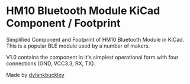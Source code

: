 # HM10 Bluetooth Module KiCad Component / Footprint
Simplified Component and Footprint of HM10 Bluetooth Module in KiCad. This is a popular BLE module used by a number of makers.

V1.0 contains the component in it's simplest operational form with four connections (GND, VCC3.3, RX, TX).

Made by [dylankbuckley](https://twitter.com/dylankbuckley)
